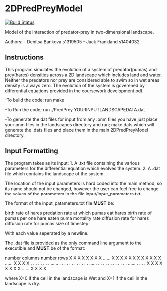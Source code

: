 # 2DPredPreyModel

[![Build Status](https://travis-ci.org/FranklandJack/2DPredPreyModel.svg?branch=master)](https://travis-ci.org/FranklandJack/2DPredPreyModel)

Model of the interaction of predator-prey in two-dimensional landscape.

Authors: - Denitsa Bankova s1319505
		 - Jack Frankland  s1404032

## Instructions
This program simulates the evolution of a system of predator(pumas) and prey(hares) densities across a 2D landscape which includes land and water. Neither the predators nor prey are considered able to swim so in wet areas density is always zero. The evolution of the system is goverened by differential equations provided in the coursework development pdf.

-To build the code; run make

-To Run the code;   run ./PredPrey YOURINPUTLANDSCAPEDATA.dat

-To generate the dat files for input from any .pnm files you have just place your pnm files in the landscapes directory and run; make dats which will generate the .dats files and place them in the main 2DPredPreyModel directory. 

## Input Formatting

The program takes as its input: 1. A .txt file containing the various parameters for the differential equation which evolves the system. 2. A .dat file which contains the landscape of the system. 

The location of the input parameters is hard coded into the main method, so its name should not be changed, however the user can feel free to change the values of the parameters in the file input/input_parameters.txt.

The format of the input_patameters.txt file **MUST** be:

birth rate of hares 
predation rate at which pumas eat hares
birth rate of pumas per one hare eaten
puma mortality rate
diffusion rate for hares
diffusion rate for pumas
size of timestep


With each value seperated by a newline.

The .dat file is provided as the only command line argument to the executible and **MUST** be of the format:

number columns number rows
X X X X X X X X ...... X X X X
X X X X X X X X ...... X X X X
. . . . . . . . ...... . . . .
. . . . . . . . ...... . . . .
. . . . . . . . ...... . . . .
X X X X X X X X ...... X X X X

where X=0 if the cell in the landscape is Wet and X=1 if the cell in the landscape is dry. 



